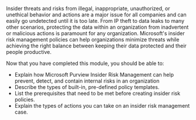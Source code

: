 Insider threats and risks from illegal, inappropriate, unauthorized, or unethical behavior and actions are a major issue for all companies and can easily go undetected until it is too late. From IP theft to data leaks to many other scenarios, protecting the data within an organization from inadvertent or malicious actions is paramount for any organization. Microsoft's insider risk management policies can help organizations minimize threats while achieving the right balance between keeping their data protected and their people productive.

Now that you have completed this module, you should be able to:

- Explain how Microsoft Purview Insider Risk Management can help prevent, detect, and contain internal risks in an organization
- Describe the types of built-in, pre-defined policy templates.
- List the prerequisites that need to be met before creating insider risk policies.
- Explain the types of actions you can take on an insider risk management case.

